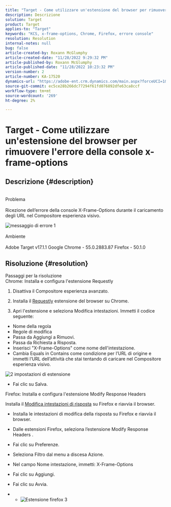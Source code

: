 ```yaml
---
title: "Target - Come utilizzare un'estensione del browser per rimuovere l'errore della console x-frame-options"
description: Descrizione
solution: Target
product: Target
applies-to: "Target"
keywords: "KCS, x-frame-options, Chrome, Firefox, errore console"
resolution: Resolution
internal-notes: null
bug: false
article-created-by: Roxann McGlumphy
article-created-date: "11/28/2022 9:29:32 PM"
article-published-by: Roxann McGlumphy
article-published-date: "11/28/2022 10:23:32 PM"
version-number: 2
article-number: KA-17520
dynamics-url: "https://adobe-ent.crm.dynamics.com/main.aspx?forceUCI=1&pagetype=entityrecord&etn=knowledgearticle&id=c93221b9-636f-ed11-9561-6045bd006079"
source-git-commit: ec5ce28b266dc77294f61fd076892dfe63ca8ccf
workflow-type: tm+mt
source-wordcount: '269'
ht-degree: 2%

---
```


# Target - Come utilizzare un&#39;estensione del browser per rimuovere l&#39;errore della console x-frame-options

## Descrizione {#description}

<br>Problema<br><br>
Ricezione dell’errore della console X-Frame-Options durante il caricamento degli URL nel Compositore esperienza visivo.

![messaggio di errore 1](https://helpx.adobe.com/content/dam/help/en/target/kb/how-to-use-a-browser-extension-to-remove-x-frame-options-console/jcr%3acontent/main-pars/image/1-errormessage.jpg "messaggio di errore 1")
<br><br>Ambiente<br><br>
Adobe Target v17.1.1 Google Chrome - 55.0.2883.87 Firefox - 50.1.0




## Risoluzione {#resolution}

Passaggi per la risoluzione<br>
Chrome: Installa e configura l&#39;estensione Requestly

1. Disattiva il Compositore esperienza avanzato.

2. Installa il [Requestly](https://chrome.google.com/webstore/detail/requestly/mdnleldcmiljblolnjhpnblkcekpdkpa?hl=en) estensione del browser su Chrome.

3. Apri l&#39;estensione e seleziona Modifica intestazioni. Immetti il codice seguente:

- Nome della regola
- Regole di modifica
- Passa da Aggiungi a Rimuovi.
- Passa da Richiesta a Risposta.
- Inserisci &quot;X-Frame-Options&quot; come nome dell&#39;intestazione.
- Cambia Equals in Contains come condizione per l’URL di origine e immetti l’URL dell’attività che stai tentando di caricare nel Compositore esperienza visivo.

![2 impostazioni di estensione](https://helpx.adobe.com/content/dam/help/en/target/kb/how-to-use-a-browser-extension-to-remove-x-frame-options-console/jcr%3acontent/main-pars/procedure/proc_par/step_2/step_par/image/2-extension-settings.png "2 impostazioni di estensione")
- Fai clic su Salva.




Firefox: Installa e configura l&#39;estensione Modify Response Headers

Installa il [Modifica intestazioni di risposta](https://addons.mozilla.org/en-us/firefox/addon/modify-response-headers/) su Firefox e riavvia il browser.

- Installa le intestazioni di modifica della risposta su Firefox e riavvia il browser.
- Dalle estensioni Firefox, seleziona l’estensione Modify Response Headers .
- Fai clic su Preferenze.
- Seleziona Filtro dal menu a discesa Azione.
- Nel campo Nome intestazione, immetti: X-Frame-Options
- Fai clic su Aggiungi.
- Fai clic su Avvia.


- 
   - ![Estensione firefox 3](https://helpx.adobe.com/content/dam/help/en/target/kb/how-to-use-a-browser-extension-to-remove-x-frame-options-console/jcr%3acontent/main-pars/procedure_1532616470/proc_par/step_1817832849/step_par/image/3-firefox-extension.png "Estensione firefox 3")



